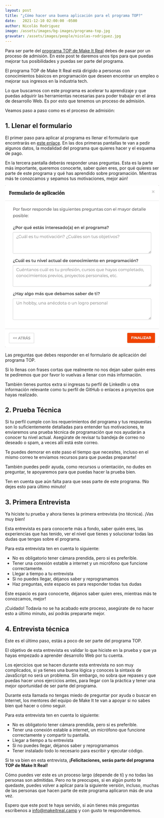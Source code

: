 ```yaml
---
layout: post
title: "¿Cómo hacer una buena aplicación para el programa TOP?"
date:   2021-12-10 02:00:00 -0500
author: Nicolás Rodriguez
image: /assets/images/bg-images/programa-top.jpg
gravatar: /assets/images/people/nicolas-rodriguez.jpg
---
```


Para ser parte del [programa TOP de Make It Real](http://makeitreal.camp/top?utm_source=blog&utm_medium=web&utm_campaign=inbound&utm_content=buena-aplicacion-top) debes de pasar por un proceso de admisión. En este post te daremos unos tips para que puedas mejorar tus posibilidades y puedas ser parte del programa.<!-- more -->

El programa TOP de Make It Real está dirigido a personas con conocimientos básicos en programación que deseen encontrar un empleo o mejorar sus ingresos en la industria tech.

Lo que buscamos con este programa es acelerar tu aprendizaje y que puedas adquirir las herramientas necesarias para poder trabajar en el área de desarrollo Web. Es por esto que tenemos un proceso de admisión.

Veamos paso a paso como es el proceso de admisión:

## 1. Llenar el formulario

El primer paso para aplicar al programa es llenar el formulario que encontrarás en [este enlace](http://makeitreal.camp/top?utm_source=blog&utm_medium=web&utm_campaign=inbound&utm_content=buena-aplicacion-top). En las dos primeras pantallas te van a pedir algunos datos, la modalidad del programa que quieres hacer y el esquema de pago.

En la tercera pantalla deberás responder unas preguntas. Esta es la parte más importante, queremos conocerte, saber quien eres, por qué quieres ser parte de este programa y qué has aprendido sobre programación. Mientras más te conozcamos y sepamos tus motivaciones, mejor aún! 

<img src="/assets/images/formulario-programa-top.jpg" alt="Preguntas Programa TOP" class="photo border">
<p class="photo-description">Las preguntas que debes responder en el formulario de aplicación del programa TOP.</p>

Si lo llenas con frases cortas que realmente no nos dejan saber quién eres te pediremos que por favor lo vuelvas a llenar con más información. 

También tienes puntos extra si ingresas tu perfil de LinkedIn u otra información relevante como tu perfil de GitHub o enlaces a proyectos que hayas realizado. 

## 2. Prueba Técnica

Si tu perfil cumple con los requerimientos del programa y tus respuestas son lo suficientemente detalladas para entender tus motivaciones, te enviaremos una prueba técnica de programación que nos ayudarán a conocer tu nivel actual. Asegúrate de revisar tu bandeja de correo no deseado o spam, a veces allí está este correo. 

Te puedes demorar en este paso el tiempo que necesites, incluso en el mismo correo te enviamos recursos para que puedas prepararte!

También puedes pedir ayuda, como recursos u orientación, no dudes en preguntar, te apoyaremos para que puedas hacer la prueba bien. 

Ten en cuenta que aún falta para que seas parte de este programa. !No dejes esto para último minuto!

## 3. Primera Entrevista

Ya hiciste tu prueba y ahora tienes la primera entrevista (no técnica). ¡Vas muy bien!

Esta entrevista es para conocerte más a fondo, saber quién eres, las experiencias que has tenido, ver el nivel que tienes y solucionar todas las dudas que tengas sobre el programa. 

Para esta entrevista ten en cuenta lo siguiente:
 
* No es obligatorio tener cámara prendida, pero si es preferible.
* Tener una conexión estable a internet y un micrófono que funcione correctamente. 
* Llegar a tiempo a tu entrevista
* Si no puedes llegar, déjanos saber y reprogramamos
* Haz preguntas, este espacio es para responder todas tus dudas

Este espacio es para conocerte, déjanos saber quien eres, mientras más te conozcamos, mejor!  

¡Cuidado! Todavía no se ha acabado este proceso, asegúrate de no hacer esto a último minuto, así podrás prepararte mejor. 

## 4. Entrevista técnica

Este es el último paso, estás a poco de ser parte del programa TOP. 

El objetivo de esta entrevista es validar lo que hiciste en la prueba y que ya hayas empezado a aprender desarrollo Web por tu cuenta.

Los ejercicios que se hacen durante esta entrevista no son muy complicados, si ya tienes una buena lógica y conoces la sintaxis de JavaScript no será un problema. Sin embargo, no sobra que repases y que puedas hacer unos ejercicios antes, para llegar con la práctica y tener una mejor oportunidad de ser parte del programa. 

Durante esta llamada no tengas miedo de preguntar por ayuda o buscar en Internet, los mentores del equipo de Make It te van a apoyar si no sabes bien qué hacer o cómo seguir.

Para esta entrevista ten en cuenta lo siguiente:

* No es obligatorio tener cámara prendida, pero si es preferible.
* Tener una conexión estable a internet, un micrófono que funcione correctamente y compartir tu pantalla. 
* Llegar a tiempo a tu entrevista
* Si no puedes llegar, déjanos saber y reprogramamos
* Tener instalado todo lo necesario para escribir y ejecutar código.

Si te va bien en esta entrevista, **¡Felicitaciones, serás parte del programa TOP de Make It Real!**

Cómo puedes ver este es un proceso largo (depende de tí) y no todas las personas son admitidas. Pero no te preocupes, si en algún punto te quedaste, puedes volver a aplicar para la siguiente versión, incluso, muchas de las personas que hacen parte de este programa aplicaron más de una vez.

Espero que este post te haya servido, si aún tienes más preguntas escríbenos a info@makeitreal.camp y con gusto te responderemos.